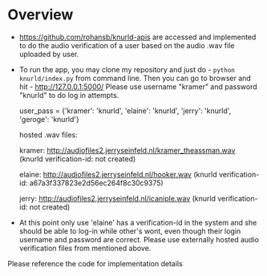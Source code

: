 
# Overview

* https://github.com/rohansb/knurld-apis are accessed and implemented to do the audio verification of a user based on
 the audio .wav file uploaded by user.

* To run the app, you may clone my repository and just do - `python knurld/index.py` from command line.
 Then you can go to browser and hit - http://127.0.0.1:5000/ Please use username "kramer" and password "knurld" to do
 log in attempts.

    user_pass = {'kramer': 'knurld',
                'elaine': 'knurld',
                'jerry': 'knurld',
                'geroge': 'knurld'}

    hosted .wav files:
    
     kramer: http://audiofiles2.jerryseinfeld.nl/kramer_theassman.wav (knurld verification-id: not created)
     
     elaine: http://audiofiles2.jerryseinfeld.nl/hooker.wav (knurld verification-id: a67a3f337823e2d56ec264f8c30c9375)
     
     jerry: http://audiofiles2.jerryseinfeld.nl/icaniple.wav (knurld verification-id: not created)


* At this point only use 'elaine' has a verification-id in the system and she should be able to log-in while other's wont,
 even though their login username and password are correct. Please use externally hosted audio verification files
 from mentioned above.

Please reference the code for implementation details
